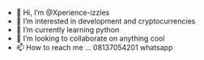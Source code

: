 - 👋 Hi, I’m @Xperience-izzles
- 👀 I’m interested in development and cryptocurrencies 
- 🌱 I’m currently learning python
- 💞️ I’m looking to collaborate on anything cool
- 📫 How to reach me ... 08137054201 whatsapp

<!---
Xperience-izzles/Xperience-izzles is a ✨ special ✨ repository because its `README.md` (this file) appears on your GitHub profile.
You can click the Preview link to take a look at your changes.
--->
